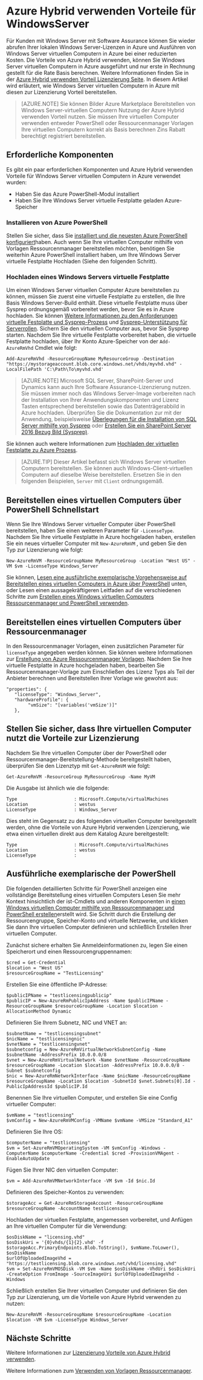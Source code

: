 <properties
   pageTitle="Azure Hybrid verwenden Vorteile für Fenster Server | Microsoft Azure"
   description="Erfahren Sie, wie Sie Ihre Windows Server Software Assurance-Vorteile zur lokalen Lizenzen an Azure bringen maximieren"
   services="virtual-machines-windows"
   documentationCenter=""
   authors="iainfoulds"
   manager="timlt"
   editor=""/>

<tags
   ms.service="virtual-machines-windows"
   ms.devlang="na"
   ms.topic="article"
   ms.tgt_pltfrm="vm-windows"
   ms.workload="infrastructure-services"
   ms.date="07/13/2016"
   ms.author="georgem"/>

# <a name="azure-hybrid-use-benefit-for-windows-server"></a>Azure Hybrid verwenden Vorteile für WindowsServer

Für Kunden mit Windows Server mit Software Assurance können Sie wieder abrufen Ihrer lokalen Windows Server-Lizenzen in Azure und Ausführen von Windows Server virtuellen Computern in Azure bei einer reduzierten Kosten. Die Vorteile von Azure Hybrid verwenden, können Sie Windows Server virtuellen Computern in Azure ausgeführt und nur erste in Rechnung gestellt für die Rate Basis berechnen. Weitere Informationen finden Sie in der [Azure Hybrid verwenden Vorteil Lizenzierung Seite](https://azure.microsoft.com/pricing/hybrid-use-benefit/). In diesem Artikel wird erläutert, wie Windows Server virtuellen Computern in Azure mit diesen zur Lizenzierung Vorteil bereitstellen.

> [AZURE.NOTE] Sie können Bilder Azure Marketplace Bereitstellen von Windows Server-virtuellen Computern Nutzung der Azure Hybrid verwenden Vorteil nutzen. Sie müssen Ihre virtuellen Computer verwenden entweder PowerShell oder Ressourcenmanager Vorlagen Ihre virtuellen Computern korrekt als Basis berechnen Zins Rabatt berechtigt registriert bereitstellen.

## <a name="pre-requisites"></a>Erforderliche Komponenten
Es gibt ein paar erforderlichen Komponenten und Azure Hybrid verwenden Vorteile für Windows Server virtuellen Computern in Azure verwendet wurden:

- Haben Sie das Azure PowerShell-Modul installiert
- Haben Sie Ihre Windows Server virtuelle Festplatte geladen Azure-Speicher

### <a name="install-azure-powershell"></a>Installieren von Azure PowerShell
Stellen Sie sicher, dass Sie [installiert und die neuesten Azure PowerShell konfiguriert](../powershell-install-configure.md)haben. Auch wenn Sie Ihre virtuellen Computer mithilfe von Vorlagen Ressourcenmanager bereitstellen möchten, benötigen Sie weiterhin Azure PowerShell installiert haben, um Ihre Windows Server virtuelle Festplatte Hochladen (Siehe den folgenden Schritt).

### <a name="upload-a-windows-server-vhd"></a>Hochladen eines Windows Servers virtuelle Festplatte

Um einen Windows Server virtuellen Computer Azure bereitstellen zu können, müssen Sie zuerst eine virtuelle Festplatte zu erstellen, die Ihre Basis Windows Server-Build enthält. Diese virtuelle Festplatte muss über Sysprep ordnungsgemäß vorbereitet werden, bevor Sie es in Azure hochladen. Sie können [Weitere Informationen zu den Anforderungen virtuelle Festplatte und Sysprep-Prozess](./virtual-machines-windows-upload-image.md) und [Sysprep-Unterstützung für Serverrollen](https://msdn.microsoft.com/windows/hardware/commercialize/manufacture/desktop/sysprep-support-for-server-roles). Sichern Sie den virtuellen Computer aus, bevor Sie Sysprep starten. Nachdem Sie Ihre virtuelle Festplatte vorbereitet haben, die virtuelle Festplatte hochladen, über Ihr Konto Azure-Speicher von der `Add-AzureRmVhd` Cmdlet wie folgt:

```
Add-AzureRmVhd -ResourceGroupName MyResourceGroup -Destination "https://mystorageaccount.blob.core.windows.net/vhds/myvhd.vhd" -LocalFilePath 'C:\Path\To\myvhd.vhd'
```

> [AZURE.NOTE] Microsoft SQL Server, SharePoint-Server und Dynamics kann auch Ihre Software Assurance-Lizenzierung nutzen. Sie müssen immer noch das Windows Server-Image vorbereiten nach der Installation von Ihrer Anwendungskomponenten und Lizenz Tasten entsprechend bereitstellen sowie das Datenträgerabbild in Azure hochladen. Überprüfen Sie die Dokumentation zur mit der Anwendung, beispielsweise [Überlegungen für die Installation von SQL Server mithilfe von Sysprep](https://msdn.microsoft.com/library/ee210754.aspx) oder [Erstellen Sie ein SharePoint Server 2016 Bezug Bild (Sysprep)](http://social.technet.microsoft.com/wiki/contents/articles/33789.build-a-sharepoint-server-2016-reference-image-sysprep.aspx).

Sie können auch weitere Informationen zum [Hochladen der virtuellen Festplatte zu Azure Prozess](./virtual-machines-windows-upload-image.md#upload-the-vm-image-to-your-storage-account).

> [AZURE.TIP] Dieser Artikel befasst sich Windows Server virtuellen Computern bereitstellen. Sie können auch Windows-Client-virtuellen Computern auf dieselbe Weise bereitstellen. Ersetzen Sie in den folgenden Beispielen, `Server` mit `Client` ordnungsgemäß.

## <a name="deploy-a-vm-via-powershell-quick-start"></a>Bereitstellen eines virtuellen Computers über PowerShell Schnellstart
Wenn Sie Ihre Windows Server virtueller Computer über PowerShell bereitstellen, haben Sie einen weiteren Parameter für `-LicenseType`. Nachdem Sie Ihre virtuelle Festplatte in Azure hochgeladen haben, erstellen Sie ein neues virtueller Computer mit `New-AzureRmVM` , und geben Sie den Typ zur Lizenzierung wie folgt:

```
New-AzureRmVM -ResourceGroupName MyResourceGroup -Location "West US" -VM $vm -LicenseType Windows_Server
```

Sie können, [Lesen eine ausführliche exemplarische Vorgehensweise auf Bereitstellen eines virtuellen Computers in Azure über PowerShell](./virtual-machines-windows-hybrid-use-benefit-licensing.md#deploy-windows-server-vm-via-powershell-detailed-walkthrough) unten, oder Lesen einen aussagekräftigeren Leitfaden auf die verschiedenen Schritte zum [Erstellen eines Windows virtuellen Computers Ressourcenmanager und PowerShell verwenden](./virtual-machines-windows-ps-create.md).

## <a name="deploy-a-vm-via-resource-manager"></a>Bereitstellen eines virtuellen Computers über Ressourcenmanager
In den Ressourcenmanager Vorlagen, einen zusätzlichen Parameter für `licenseType` angegeben werden können. Sie können weitere Informationen zur [Erstellung von Azure Ressourcenmanager Vorlagen](../resource-group-authoring-templates.md). Nachdem Sie Ihre virtuelle Festplatte in Azure hochgeladen haben, bearbeiten Sie Ressourcenmanager-Vorlage zum Einschließen des Lizenz Typs als Teil der Anbieter berechnen und Bereitstellen Ihrer Vorlage wie gewohnt aus:

```
"properties": {  
   "licenseType": "Windows_Server",
   "hardwareProfile": {
        "vmSize": "[variables('vmSize')]"
   },
```
 
## <a name="verify-your-vm-is-utilizing-the-licensing-benefit"></a>Stellen Sie sicher, dass Ihre virtuellen Computer nutzt die Vorteile zur Lizenzierung
Nachdem Sie Ihre virtuellen Computer über der PowerShell oder Ressourcenmanager-Bereitstellung-Methode bereitgestellt haben, überprüfen Sie den Lizenztyp mit `Get-AzureRmVM` wie folgt:
 
```
Get-AzureRmVM -ResourceGroup MyResourceGroup -Name MyVM
```

Die Ausgabe ist ähnlich wie die folgende:

```
Type                     : Microsoft.Compute/virtualMachines
Location                 : westus
LicenseType              : Windows_Server
```

Dies steht im Gegensatz zu des folgenden virtuellen Computer bereitgestellt werden, ohne die Vorteile von Azure Hybrid verwenden Lizenzierung, wie etwa einen virtuellen direkt aus dem Katalog Azure bereitgestellt:

```
Type                     : Microsoft.Compute/virtualMachines
Location                 : westus
LicenseType              : 
```
 
## <a name="detailed-powershell-walkthrough"></a>Ausführliche exemplarische der PowerShell

Die folgenden detaillierten Schritte für PowerShell anzeigen eine vollständige Bereitstellung eines virtuellen Computers Lesen Sie mehr Kontext hinsichtlich der ist-Cmdlets und anderen Komponenten in [einen Windows virtuellen Computer mithilfe von Ressourcenmanager und PowerShell erstellen](./virtual-machines-windows-ps-create.md)erstellt wird. Sie Schritt durch die Erstellung der Ressourcengruppe, Speicher-Konto und virtuelle Netzwerke, und klicken Sie dann Ihre virtuellen Computer definieren und schließlich Erstellen Ihrer virtuellen Computer.
 
Zunächst sichere erhalten Sie Anmeldeinformationen zu, legen Sie einen Speicherort und einen Ressourcengruppennamen:

```
$cred = Get-Credential
$location = "West US"
$resourceGroupName = "TestLicensing"
```

Erstellen Sie eine öffentliche IP-Adresse:

```
$publicIPName = "testlicensingpublicip"
$publicIP = New-AzureRmPublicIpAddress -Name $publicIPName -ResourceGroupName $resourceGroupName -Location $location -AllocationMethod Dynamic
```

Definieren Sie Ihrem Subnetz, NIC und VNET an:

```
$subnetName = "testlicensingsubnet"
$nicName = "testlicensingnic"
$vnetName = "testlicensingvnet"
$subnetconfig = New-AzureRmVirtualNetworkSubnetConfig -Name $subnetName -AddressPrefix 10.0.0.0/8
$vnet = New-AzureRmVirtualNetwork -Name $vnetName -ResourceGroupName $resourceGroupName -Location $location -AddressPrefix 10.0.0.0/8 -Subnet $subnetconfig
$nic = New-AzureRmNetworkInterface -Name $nicName -ResourceGroupName $resourceGroupName -Location $location -SubnetId $vnet.Subnets[0].Id -PublicIpAddressId $publicIP.Id
```

Benennen Sie Ihre virtuellen Computer, und erstellen Sie eine Config virtueller Computer:

```
$vmName = "testlicensing"
$vmConfig = New-AzureRmVMConfig -VMName $vmName -VMSize "Standard_A1"
```

Definieren Sie Ihre OS:

```
$computerName = "testlicensing"
$vm = Set-AzureRmVMOperatingSystem -VM $vmConfig -Windows -ComputerName $computerName -Credential $cred -ProvisionVMAgent -EnableAutoUpdate
```

Fügen Sie Ihrer NIC den virtuellen Computer:

```
$vm = Add-AzureRmVMNetworkInterface -VM $vm -Id $nic.Id
```

Definieren des Speicher-Kontos zu verwenden:

```
$storageAcc = Get-AzureRmStorageAccount -ResourceGroupName $resourceGroupName -AccountName testlicensing
```

Hochladen der virtuellen Festplatte, angemessen vorbereitet, und Anfügen an Ihre virtuellen Computer für die Verwendung:

```
$osDiskName = "licensing.vhd"
$osDiskUri = '{0}vhds/{1}{2}.vhd' -f $storageAcc.PrimaryEndpoints.Blob.ToString(), $vmName.ToLower(), $osDiskName
$urlOfUploadedImageVhd = "https://testlicensing.blob.core.windows.net/vhd/licensing.vhd"
$vm = Set-AzureRmVMOSDisk -VM $vm -Name $osDiskName -VhdUri $osDiskUri -CreateOption FromImage -SourceImageUri $urlOfUploadedImageVhd -Windows
```

Schließlich erstellen Sie Ihrer virtuellen Computer und definieren Sie den Typ zur Lizenzierung, um die Vorteile von Azure Hybrid verwenden zu nutzen:

```
New-AzureRmVM -ResourceGroupName $resourceGroupName -Location $location -VM $vm -LicenseType Windows_Server
```

## <a name="next-steps"></a>Nächste Schritte

Weitere Informationen zur [Lizenzierung Vorteile von Azure Hybrid verwenden](https://azure.microsoft.com/pricing/hybrid-use-benefit/).

Weitere Informationen zum [Verwenden von Vorlagen Ressourcenmanager](../azure-resource-manager/resource-group-overview.md).
